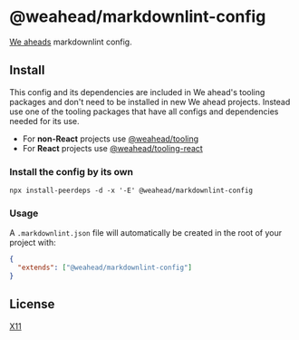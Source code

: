 # @weahead/markdownlint-config

[We aheads](https://www.weahead.se/) markdownlint config.

## Install

This config and its dependencies are included in We ahead's tooling packages and don't need to be installed in new We ahead projects. Instead use one of the tooling packages that have all configs and dependencies needed for its use.

- For **non-React** projects use [@weahead/tooling](https://github.com/weahead/tooling)
- For **React** projects use [@weahead/tooling-react](https://github.com/weahead/tooling-react)

### Install the config by its own

`npx install-peerdeps -d -x '-E' @weahead/markdownlint-config`

### Usage

A `.markdownlint.json` file will automatically be created in the root of your project with:

```json
{
  "extends": ["@weahead/markdownlint-config"]
}
```

## License

[X11](LICENSE)
